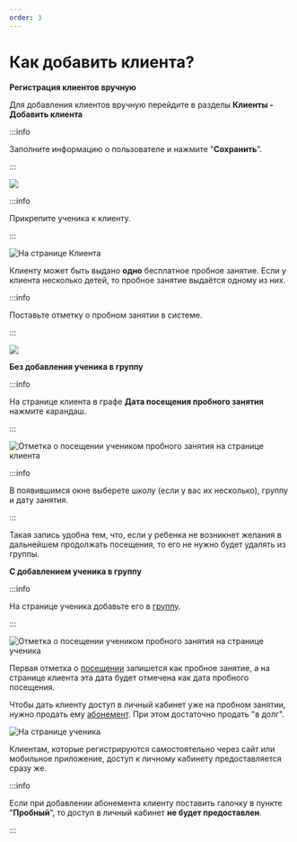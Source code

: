 ```yaml
---
order: 3
---
```


# Как добавить клиента?

**Регистрация клиентов вручную**

Для добавления клиентов вручную перейдите в разделы **Клиенты - Добавить клиента**

:::info

Заполните информацию о пользователе и нажмите "**Сохранить**".

:::

![](../.gitbook/assets/Screenshot\_151.png)

:::info

Прикрепите ученика к клиенту.

:::

![На странице Клиента](<../.gitbook/assets/Screenshot\_388 (1).png>)

Клиенту может быть выдано **одно** бесплатное пробное занятие. Если у клиента несколько детей, то пробное занятие выдаётся одному из них.

:::info

Поставьте отметку о пробном занятии в системе.

:::

![](../.gitbook/assets/Screenshot\_392.png)

**Без добавления ученика в группу**

:::info

На странице клиента в графе **Дата посещения пробного занятия** нажмите карандаш.

:::

![Отметка о посещении учеником пробного занятия на странице клиента](../.gitbook/assets/Screenshot\_393.png)

:::info

В появившимся окне выберете школу (если у вас их несколько), группу и дату занятия.

:::

Такая запись удобна тем, что, если у ребенка не возникнет желания в дальнейшем продолжать посещения, то его не нужно будет удалять из группы.

**С добавлением ученика в группу**

:::info

На странице ученика добавьте его в [группу](../nachalo-raboty/shkola/gruppa/).

:::

![Отметка о посещении учеником пробного занятия на странице ученика](../.gitbook/assets/Screenshot\_395.png)

Первая отметка о [посещении](../nachalo-raboty/shkola/pomeshenie.md) запишется как пробное занятие, а на странице клиента эта дата будет отмечена как дата пробного посещения.

Чтобы дать клиенту доступ в личный кабинет уже на пробном занятии, нужно продать ему [абонемент](../abonementy/). При этом достаточно продать "в долг".

![На странице ученика](../.gitbook/assets/Screenshot\_397.png)

Клиентам, которые регистрируются самостоятельно через сайт или мобильное приложение, доступ к личному кабинету предоставляется сразу же.

:::info

Если при добавлении абонемента клиенту поставить галочку в пункте "**Пробный**", то доступ в личный кабинет **не будет предоставлен**.

:::